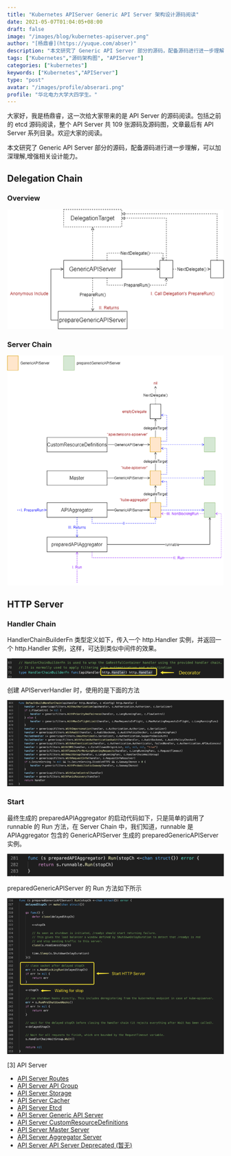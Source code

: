 ```yaml
---
title: "Kubernetes APIServer Generic API Server 架构设计源码阅读"
date: 2021-05-07T01:04:05+08:00
draft: false
image: "/images/blog/kubernetes-apiserver.png"
author: "[杨鼎睿](https://yuque.com/abser)"
description: "本文研究了 Generic API Server 部分的源码，配备源码进行进一步理解，可以加深理解,增强相关设计能力。"
tags: ["Kubernetes","源码架构图", "APIServer"]
categories: ["kubernetes"]
keywords: ["Kubernetes","APIServer"]
type: "post"
avatar: "/images/profile/abserari.png"
profile: "华北电力大学大四学生。"
---
```


大家好，我是杨鼎睿，这一次给大家带来的是 API Server 的源码阅读。包括之前的 etcd 源码阅读，整个 API Server 共 109 张源码及源码图，文章最后有 API Server 系列目录。欢迎大家的阅读。

本文研究了 Generic API Server 部分的源码，配备源码进行进一步理解，可以加深理解,增强相关设计能力。
<a name="plicu"></a>
## Delegation Chain
<a name="P1HWG"></a>
### Overview
![generic-api-server.svg](54.png)
<a name="WUKdL"></a>
### Server Chain
![generic-api-server-server-chain.svg](55.png)
<a name="y7Wgu"></a>
## HTTP Server
<a name="LN3a9"></a>
### Handler Chain
HandlerChainBuilderFn 类型定义如下，传入一个 http.Handler 实例，并返回一个 http.Handler 实例，这样，可达到类似中间件的效果。

![image.png](56.png)

创建 APIServerHandler 时，使用的是下面的方法

![image.png](57.png)
<a name="BZLRs"></a>
### Start
最终生成的 preparedAPIAggregator 的启动代码如下，只是简单的调用了 runnable 的 Run 方法，在 Server Chain 中，我们知道，runnable 是 APIAggregator 包含的 GenericAPIServer 生成的 preparedGenericAPIServer 实例。

![image.png](58.png)

preparedGenericAPIServer 的 Run 方法如下所示

![image.png](59.png)

[3] API Server
- [API Server Routes](/blog/kubernetes-apiserver-route/)
- [API Server API Group](/blog/kubernetes-apiserver-apigroup/)
- [API Server Storage](/blog/kubernetes-apiserver-storage/)
- [API Server Cacher](/blog/kubernetes-apiserver-cacher/)
- [API Server Etcd](/blog/kubernetes-apiserver-etcd/)
- [API Server Generic API Server](/blog/kubernetes-apiserver-generic-api-server/)
- [API Server CustomResourceDefinitions](/blog/kubernetes-apiserver-crd/)
- [API Server Master Server](/blog/kubernetes-apiserver-master-server/)
- [API Server Aggregator Server](/blog/kubernetes-apiserver-aggregator-server/)
- [API Server API Server Deprecated (暂无)](/blog/kubernetes-apiserver-route/)